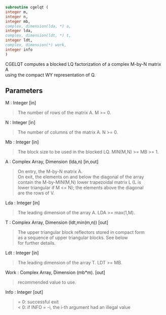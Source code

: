 ```fortran  
subroutine cgelqt (  
integer m,  
integer n,  
integer mb,  
complex, dimension(lda, *) a,  
integer lda,  
complex, dimension(ldt, *) t,  
integer ldt,  
complex, dimension(*) work,  
integer info  
)  
```  
  
CGELQT computes a blocked LQ factorization of a complex M-by-N matrix A  
using the compact WY representation of Q.  
  
## Parameters  
M : Integer [in]  
> The number of rows of the matrix A.  M >= 0.  
  
N : Integer [in]  
> The number of columns of the matrix A.  N >= 0.  
  
Mb : Integer [in]  
> The block size to be used in the blocked LQ.  MIN(M,N) >= MB >= 1.  
  
A : Complex Array, Dimension (lda,n) [in,out]  
> On entry, the M-by-N matrix A.  
> On exit, the elements on and below the diagonal of the array  
> contain the M-by-MIN(M,N) lower trapezoidal matrix L (L is  
> lower triangular if M <= N); the elements above the diagonal  
> are the rows of V.  
  
Lda : Integer [in]  
> The leading dimension of the array A.  LDA >= max(1,M).  
  
T : Complex Array, Dimension (ldt,min(m,n)) [out]  
> The upper triangular block reflectors stored in compact form  
> as a sequence of upper triangular blocks.  See below  
> for further details.  
  
Ldt : Integer [in]  
> The leading dimension of the array T.  LDT >= MB.  
  
Work : Complex Array, Dimension (mb*m). [out]  
> recommended value to use.  
  
Info : Integer [out]  
> = 0:  successful exit  
> < 0:  if INFO = -i, the i-th argument had an illegal value  
  
